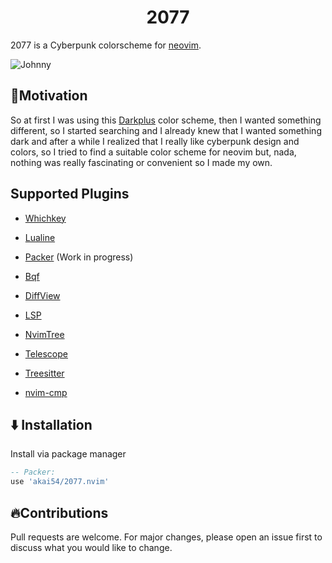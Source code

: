 <h1 align="center">2077</h1>

2077 is a Cyberpunk colorscheme for [neovim](https://github.com/neovim/neovim).

![Johnny](https://images.hdqwalls.com/download/cyberpunk-2077-johnny-silverhand-jq-1920x1080.jpg)

## 🚀Motivation

So at first I was using this [Darkplus](https://github.com/LunarVim/darkplus.nvim) color scheme, then
I wanted something different, so I started searching and I already knew that I wanted something dark
and after a while I realized that I really like cyberpunk design and colors, so I tried to find a
suitable color scheme for neovim but, nada, nothing was really fascinating or convenient so I made my
own.

## Supported Plugins

- [Whichkey](https://github.com/folke/which-key.nvim)
- [Lualine](https://github.com/nvim-lualine/lualine.nvim)
- [Packer](https://github.com/wbthomason/packer.nvim)
  (Work in progress)

- [Bqf](https://github.com/kevinhwang91/nvim-bqf)
- [DiffView](https://github.com/sindrets/diffview.nvim)
- [LSP](https://github.com/neovim/nvim-lspconfig)
- [NvimTree](https://github.com/kyazdani42/nvim-tree.lua)
- [Telescope](https://github.com/nvim-telescope/telescope.nvim)
- [Treesitter](https://github.com/nvim-treesitter/nvim-treesitter)
- [nvim-cmp](https://github.com/hrsh7th/nvim-cmp)

## ⬇️ Installation

Install via package manager

```lua
-- Packer:
use 'akai54/2077.nvim'
```

## 🔥Contributions

Pull requests are welcome.
For major changes, please open an issue first to discuss what you would like to change.
